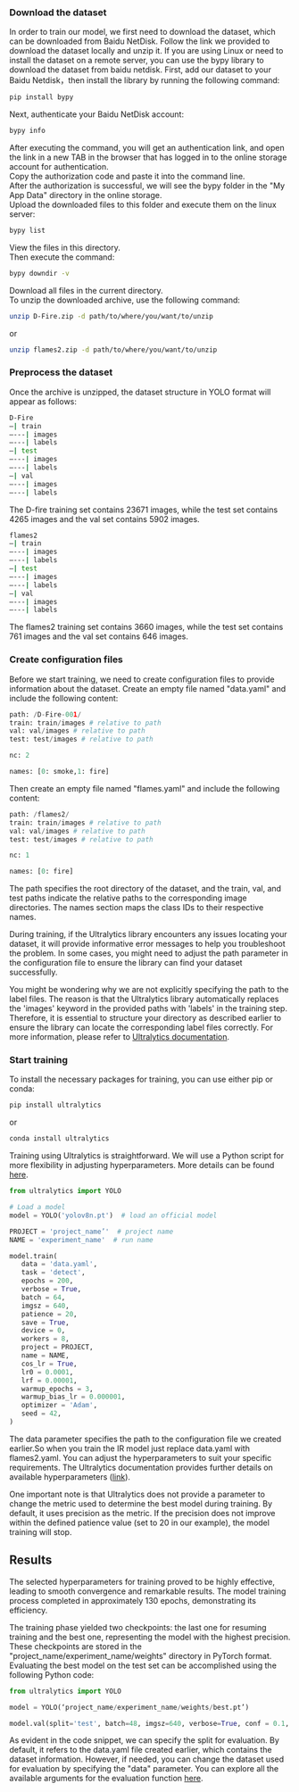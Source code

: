 ### Download the dataset
In order to train our model, we first need to download the dataset, which can be downloaded from Baidu NetDisk. Follow the link we provided to download the dataset locally and unzip it. If you are using Linux or need to install the dataset on a remote server, you can use the bypy library to download the dataset from  baidu netdisk. First, add our dataset to your Baidu Netdisk，then install the library by running the following command:
```bash
pip install bypy
```
Next, authenticate your Baidu NetDisk account:
```bash
bypy info
```
After executing the command, you will get an authentication link, and open the link in a new TAB in the browser that has logged in to the online storage account for authentication. <br>
Copy the authorization code and paste it into the command line. <br>
After the authorization is successful, we will see the bypy folder in the "My App Data" directory in the online storage.<br>
Upload the downloaded files to this folder and execute them on the linux server:
```bash
bypy list 
```
View the files in this directory.<br>
Then execute the command:
```bash
bypy downdir -v
```
Download all files in the current directory.<br>
To unzip the downloaded archive, use the following command:
```bash
unzip D-Fire.zip -d path/to/where/you/want/to/unzip
```
or<br>
```bash
unzip flames2.zip -d path/to/where/you/want/to/unzip
```
### Preprocess the dataset
Once the archive is unzipped, the dataset structure in YOLO format will appear as follows:

```bash
D-Fire
—| train
—---| images
—---| labels
—| test
—---| images
—---| labels
—| val
—---| images
—---| labels
```
The D-fire training set contains 23671 images, while the test set contains 4265 images and the val set contains 5902 images. <br>

```bash
flames2
—| train
—---| images
—---| labels
—| test
—---| images
—---| labels
—| val
—---| images
—---| labels
```
The flames2 training set contains 3660 images, while the test set contains 761 images and the val set contains 646 images. 


### Create configuration files
Before we start training, we need to create configuration files to provide information about the dataset. Create an empty file named "data.yaml" and include the following content:

```python
path: /D-Fire-001/
train: train/images # relative to path
val: val/images # relative to path
test: test/images # relative to path

nc: 2

names: [0: smoke,1: fire]
```
Then create an empty file named "flames.yaml" and include the following content:
```python
path: /flames2/
train: train/images # relative to path
val: val/images # relative to path
test: test/images # relative to path

nc: 1

names: [0: fire]
```
The path specifies the root directory of the dataset, and the train, val, and test paths indicate the relative paths to the corresponding image directories. The names section maps the class IDs to their respective names.

During training, if the Ultralytics library encounters any issues locating your dataset, it will provide informative error messages to help you troubleshoot the problem. In some cases, you might need to adjust the path parameter in the configuration file to ensure the library can find your dataset successfully.


You might be wondering why we are not explicitly specifying the path to the label files. The reason is that the Ultralytics library automatically replaces the 'images' keyword in the provided paths with 'labels' in the training step. Therefore, it is essential to structure your directory as described earlier to ensure the library can locate the corresponding label files correctly. For more information, please refer to [Ultralytics documentation](https://docs.ultralytics.com/datasets/detect/).

### Start training
To install the necessary packages for training, you can use either pip or conda:
```bash
pip install ultralytics
```
or

```bash
conda install ultralytics
```
Training using Ultralytics is straightforward. We will use a Python script for more flexibility in adjusting hyperparameters. More details can be found [here](https://docs.ultralytics.com/modes/train/). <br>
```python
from ultralytics import YOLO

# Load a model
model = YOLO('yolov8n.pt')  # load an official model

PROJECT = 'project_name’'  # project name
NAME = 'experiment_name'  # run name

model.train(
   data = 'data.yaml',
   task = 'detect',
   epochs = 200,
   verbose = True,
   batch = 64,
   imgsz = 640,
   patience = 20,
   save = True,
   device = 0,
   workers = 8,
   project = PROJECT,
   name = NAME,
   cos_lr = True,
   lr0 = 0.0001,
   lrf = 0.00001,
   warmup_epochs = 3,
   warmup_bias_lr = 0.000001,
   optimizer = 'Adam',
   seed = 42,
)
```
The data parameter specifies the path to the configuration file we created earlier.So when you train the IR model just replace data.yaml with flames2.yaml. You can adjust the hyperparameters to suit your specific requirements. The Ultralytics documentation provides further details on available hyperparameters ([link](https://docs.ultralytics.com/modes/train/#arguments)).

One important note is that Ultralytics does not provide a parameter to change the metric used to determine the best model during training. By default, it uses precision as the metric. If the precision does not improve within the defined patience value (set to 20 in our example), the model training will stop.


## Results
The selected hyperparameters for training proved to be highly effective, leading to smooth convergence and remarkable results. The model training process completed in approximately 130 epochs, demonstrating its efficiency.<br>

The training phase yielded two checkpoints: the last one for resuming training and the best one, representing the model with the highest precision. These checkpoints are stored in the "project_name/experiment_name/weights" directory in PyTorch format. Evaluating the best model on the test set can be accomplished using the following Python code:

```python
from ultralytics import YOLO

model = YOLO(‘project_name/experiment_name/weights/best.pt’)

model.val(split='test', batch=48, imgsz=640, verbose=True, conf = 0.1, iou = 0.5)
```
As evident in the code snippet, we can specify the split for evaluation. By default, it refers to the data.yaml file created earlier, which contains the dataset information. However, if needed, you can change the dataset used for evaluation by specifying the "data" parameter. You can explore all the available arguments for the evaluation function [here](https://docs.ultralytics.com/modes/val/#arguments).

